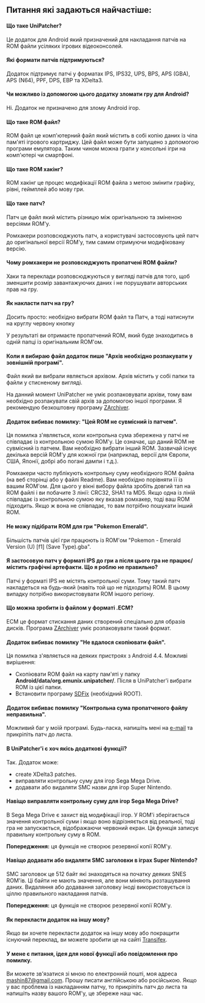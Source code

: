 ## Питання які задаються найчастіше:

#### Що таке UniPatcher?

Це додаток для Android який призначений для накладання патчів на ROM файли усіляких ігрових відеоконсолей.

#### Які формати патчів підтримуються?

Додаток підтримує патчі у форматах IPS, IPS32, UPS, BPS, APS (GBA), APS (N64), PPF, DPS, EBP та XDelta3.

#### Чи можливо із допомогою цього додатку зломати гру для Android?

Ні. Додаток не призначено для злому Android ігор.

#### Що таке ROM файл?

ROM файл це комп'ютерний файл який містить в собі копію даних із чіпа пам'яті ігрового картриджу. Цей файл може бути запущено з допомогою програми емулятора. Таким чином можна грати у консольні ігри на комп'ютері чи смартфоні.

#### Що таке ROM хакінг?

ROM хакінг це процес модифікації ROM файла з метою змінити графіку, рівні, геймплей або мову гри.

#### Що таке патч?

Патч це файл який містить різницю між оригінальною та зміненою версіями ROM'у.

Ромхакери розповсюджують патч, а користувачі застосовують цей патч до оригінальної версії ROM'у, тим самим отримуючи модифіковану версію.

#### Чому ромхакери не розповсюджують пропатчені ROM файли?

Хаки та переклади розповсюджуються у вигляді патчів для того, щоб зменшити розмір завантажуючих даних і не порушувати авторських прав на гру.

#### Як накласти патч на гру?

Досить просто: необхідно вибрати ROM файл та Патч, а тоді натиснути на круглу червону кнопку

У результаті ви отримаєте пропатчений ROM, який буде знаходитись в одній папці із оригінальним ROM'ом.

#### Коли я вибираю файл додаток пише "Архів необхідно розпакувати у зовнішній програмі".

Файл який ви вибрали являється архівом. Архів містить у собі папки та файли у стисненому вигляді.

На данний момент UniPatcher не уміє розпаковувати архіви, тому вам необхідно розпакувати свій архів за допомогою іншої програми. Я рекомендую безкоштовну програму [ZArchiver](https://play.google.com/store/apps/details?id=ru.zdevs.zarchiver).

#### Додаток вибиває помилку: "Цей ROM не сувмісний із патчем".

Ця помилка з'являється, коли контрольна сума збережена у патчі не співпадає із контрольною сумою ROM'у. Це означає, що даний ROM не сувмісний із патчем. Вам необхідно вибрати інший ROM. Зазвичай існує декілька версій ROM'у для кожної гри (наприклад, версії для Європи, США, Японії, добрі або погані дампи і т.д.).

Ромхакери часто публікують контрольну суму необхідного ROM файла (на веб сторінці або у файлі Readme). Вам необхідно порівняти її із вашим ROM'ом. Для цього у вікні вибору файла зробіть довгий тап на ROM файлі і ви побачите 3 лінії: CRC32, SHA1 та MD5. Якщо одна із ліній співпадає із контрольною сумою яку вказав ромхакер, тоді ваш ROM підходить. Якщо ж вона не співпадає, то вам потрібно пошукати інший ROM.

#### Не можу підібрати ROM для гри "Pokemon Emerald".

Більшість патчів цієї гри працюють із ROM'ом "Pokemon - Emerald Version (U) \[f1\] (Save Type).gba".

#### Я застосовую патч у форматі IPS до гри а після цього гра не працює/містить графічні артефакти. Що я роблю не правильно?

Патчі у форматі IPS не містять контрольної суми. Тому такий патч накладеться на будь-який (навіть той що не підходить) ROM. В цьому випадку потрібно використовувати ROM іншого регіону.

#### Що можна зробити із файлом у форматі .ECM?

ECM це формат стискання даних створений спеціально для образів дисків. Програма [ZArchiver](https://play.google.com/store/apps/details?id=ru.zdevs.zarchiver) уміє розпаковувати такий формат.

#### Додаток вибиває помилку "Не вдалося скопіювати файл".

Ця помилка з'являється на деяких пристроях з Android 4.4. Можливі вирішення:

- Скопіювати ROM файл на карту пам'яті у папку **Android/data/org.emunix.unipatcher/**. Після в UniPatcher'і вибрати ROM із цієї папки.
- Встановити програму [SDFix](https://play.google.com/store/apps/details?id=nextapp.sdfix) (необхідний ROOT).

#### Додаток вибиває помилку "Контрольна сума пропатченого файлу неправильна".

Можливий баг у моїй програмі. Будь-ласка, напишіть мені на [e-mail](mailto:mashin87@gmail.com) та прикріпіть патч до листа.

#### В UniPatcher'і є хоч якісь додаткові функції?

Так. Додаток може:

- create XDelta3 patches.
- виправляти контрольну суму для ігор Sega Mega Drive.
- додавати або видаляти SMC назви для ігор Super Nintendo.

#### Навіщо виправляти контрольну суму для ігор Sega Mega Drive?

В Sega Mega Drive є захист від модифікації ігор. У ROM'і зберігається значення контрольної суми і якщо воно відрізняється від реальної, тоді гра не запускається, відображаючи червоний екран. Ця функція записує правильну контрольну суму в ROM.

**Попередження:** ця функція не створює резервної копії ROM'у.

#### Навіщо додавати або видаляти SMC заголовки в іграх Super Nintendo?

SMC заголовок це 512 байт які знаходяться на початку деяких SNES ROM'ів. Ці байти не мають значення, але вони міняють розташування даних. Видаляння або додавання заголовку іноді використовується із ціллю правильного накладання патчів.

**Попередження:** ця функція не створює резервної копії ROM'у.

#### Як перекласти додаток на іншу мову?

Якщо ви хочете перекласти додаток на іншу мову або покращити існуючий переклад, ви можете зробити це на сайті [Transifex](https://www.transifex.com/unipatcher/unipatcher/dashboard/).

#### У мене є питання, ідея для нової функції або повідомлення про помилку.

Ви можете зв'язатися зі мною по електронній пошті, моя адреса <mashin87@gmail.com>. Прошу писати англійською або російською. Якщо у вас проблема із накладанням патчу, то прикріпіть патч до листа та напишіть назву вашого ROM'у, це збереже наш час.
